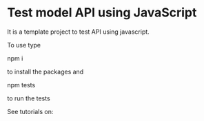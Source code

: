 # Test model API using JavaScript

It is a template project to test API using javascript.

To use type

npm i 

to install the packages and

npm tests

to run the tests

See tutorials on:


